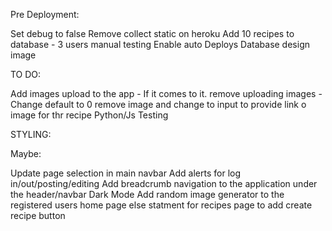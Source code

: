 
Pre Deployment:

Set debug to false
Remove collect static on heroku
Add 10 recipes to database - 3 users 
manual testing 
Enable auto Deploys 
Database design image 

TO DO:

Add images upload to the app - If it comes to it. remove uploading images - Change default to 0 remove image and change to input to provide link o image for thr recipe 
Python/Js Testing

STYLING:



Maybe:
 
Update page selection in main navbar
Add alerts for log in/out/posting/editing
Add breadcrumb navigation to the application under the header/navbar
Dark Mode
Add random image generator to the registered users home page
else statment for recipes page to add create recipe button 


